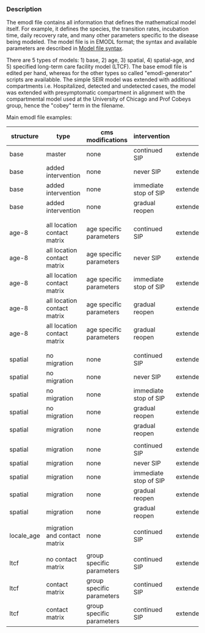 ### Description 

The emodl file contains all information that defines the mathematical model itself. 
For example, it defines the species, the transition rates, incubation time, daily recovery rate, and many other parameters specific to the disease being modeled. 
The model file is in EMODL format; the syntax and available parameters are described in [Model file syntax](https://idmod.org/docs/cms/model-file.html).

There are 5 types of models: 1) base, 2) age, 3) spatial, 4) spatial-age, and 5) specified long-term care facility model (LTCF). 
The base emodl file is edited per hand, whereas for the other types so called "emodl-generator" scripts are availabble. 
The simple SEIR model was extended with additional compartments i.e. Hospitalized, detected and undetected cases, 
the model was extended with presymptomatic compartment in alignment with the compartmental model used at the University of Chicago and Prof Cobeys group, hence the "cobey" term in the filename. 

Main emodl file examples:

| structure      | type                            | cms modifications        | intervention          | emodl name                                             |
|----------------|---------------------------------|--------------------------|-----------------------|--------------------------------------------------------|
| base           | master                          | none                     | continued SIP         | extendedmodel_cobey.emodl                              |                       |
| base           | added intervention              | none                     | never SIP             | extendedmodel_cobey_noSIP.emodl                        |
| base           | added intervention              | none                     | immediate stop of SIP | extendedmodel_cobey_interventionStopy.emodl            |
| base           | added intervention              | none                     | gradual reopen        | extendedmodel_cobey_gradual_reopening.emodl            |
|                |                                 |                          |                       |                                                        |
|                |                                 |                          |                       |                                                        |
| age-8          | all location contact matrix     | age specific parameters   | continued SIP         | extendedmodel_age8.emodl                               |
| age-8          | all location contact matrix     | age specific parameters   | never SIP             | extendedmodel_age8_neverSIP.emodl                      |
| age-8          | all location contact matrix     | age specific parameters   | immediate stop of SIP | extendedmodel_age8_interventionStop.emodl              |
| age-8          | all location contact matrix     | age specific parameters   | gradual reopen        | extendedmodel_age8_gradual_reopening.emodl             |
| age-8          | all location contact matrix     | age specific parameters   | gradual reopen        | extendedmodel_age8_contactTracing.emodl 
|                |                                 |                          |                       |                                                        |
|                |                                 |                          |                       |                                                        |
| spatial        | no migration                    | none                     | continued SIP         | extendedmodel_EMS.emodl                   |
| spatial        | no migration                    | none                     | never SIP             | extendedmodel_EMS_neverSIP.emodl          |
| spatial        | no migration                    | none                     | immediate stop of SIP | extendedmodel_EMS_interventionStopadj.emodl  |
| spatial        | no migration                    | none                     | gradual reopen        | extendedmodel_EMS_gradual_reopening.emodl |
| spatial        | migration                       | none                     | gradual reopen        | extendedmodel_EMS_contact_tracing.emodl |
|                |                                 |                          |                       |                                                        |
| spatial        | migration                       | none                     | continued SIP         | extendedmodel_migration_EMS.emodl                   |
| spatial        | migration                       | none                     | never SIP             | extendedmodel_migration_EMS_neverSIP.emodl          |
| spatial        | migration                       | none                     | immediate stop of SIP | extendedmodel_migration_EMS_interventionStopadj.emodl  |
| spatial        | migration                       | none                     | gradual reopen        | extendedmodel_migration_EMS_gradual_reopening.emodl    |
| spatial        | migration                       | none                     | gradual reopen        | extendedmodel_migration_EMS_contact_tracing.emodl      |
|                |                                 |                          |                       |                                                        |
| locale_age     | migration and contact matrix    | none                     | continued SIP         | extendedmodel_agelocale_migration_scen3.emodl          |
|                |                                 |                          |                       |                                                        |
| ltcf           | no contact matrix               | group specific parameters| continued SIP         | extendedmodel_ltcf_age.emodl                           |
| ltcf           | contact matrix                  | group specific parameters| continued SIP         | extendedmodel_ltcf_homogeneous.emodl                   |
| ltcf           | contact matrix                  | group specific parameters| continued SIP         | extendedmodel_ltcf_age_testDelay.emodl                   |
